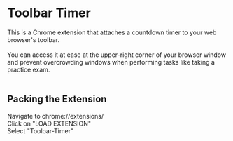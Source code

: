 # Toolbar Timer
This is a Chrome extension that attaches a countdown timer to your web browser's toolbar. <br/> <br/>
You can access it at ease at the upper-right corner of your browser window and prevent overcrowding windows when performing tasks like taking a practice exam. <br/> <br/>

## Packing the Extension
Navigate to chrome://extensions/ <br/>
Click on "LOAD EXTENSION" <br/>
Select "Toolbar-Timer" <br/>
